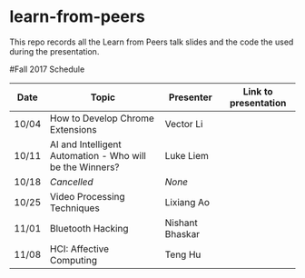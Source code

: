 learn-from-peers
================

This repo records all the Learn from Peers talk slides and the code the used during the presentation.

#Fall 2017 Schedule

Date  |     Topic     | Presenter | Link to presentation
----  | ------------- | --------- | --------------------
10/04 | How to Develop Chrome Extensions | Vector Li | 
10/11 | AI and Intelligent Automation - Who will be the Winners? | Luke Liem | 
10/18 | *Cancelled* | *None* |
10/25 | Video Processing Techniques | Lixiang Ao |
11/01 | Bluetooth Hacking | Nishant Bhaskar | 
11/08 | HCI: Affective Computing | Teng Hu |
